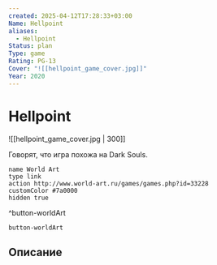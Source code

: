 ```yaml
---
created: 2025-04-12T17:28:33+03:00
Name: Hellpoint
aliases:
  - Hellpoint
Status: plan
Type: game
Rating: PG-13
Cover: "![[hellpoint_game_cover.jpg]]"
Year: 2020
---
```


# Hellpoint

![[hellpoint_game_cover.jpg | 300]]

Говорят, что игра похожа на Dark Souls.

```button
name World Art
type link
action http://www.world-art.ru/games/games.php?id=33228
customColor #7a0000
hidden true
```
^button-worldArt



`button-worldArt`

## Описание


